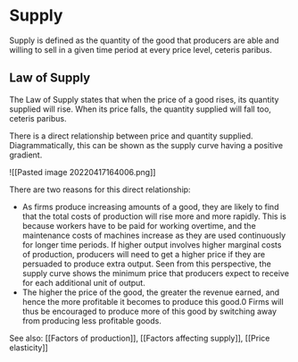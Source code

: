 # Supply
Supply is defined as the quantity of the good that producers are able and willing to sell in a given time period at every price level, ceteris paribus. 

## Law of Supply

The Law of Supply states that when the price of a good rises, its quantity supplied will rise. When its price falls, the quantity supplied will fall too, ceteris paribus. 

There is a direct relationship between price and quantity supplied. Diagrammatically, this can be shown as the supply curve having a positive gradient.

![[Pasted image 20220417164006.png]]

There are two reasons for this direct relationship:
- As firms produce increasing amounts of a good, they are likely to find that the total costs of production will rise more and more rapidly. This is because workers have to be paid for working overtime, and the maintenance costs of machines increase as they are used continuously for longer time periods. If higher output involves higher marginal costs of production, producers will need to get a higher price if they are persuaded to produce extra output. Seen from this perspective, the supply curve shows the minimum price that producers expect to receive for each additional unit of output.
- The higher the price of the good, the greater the revenue earned, and hence the more profitable it becomes to produce this good.0 Firms will thus be encouraged to produce more of this good by switching away from producing less profitable goods.

See also: [[Factors of production]], [[Factors affecting supply]], [[Price elasticity]]